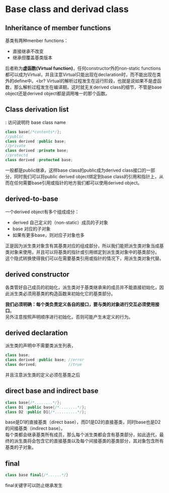 # Base class and derivad class
## Inheritance of member functions
基类有两种menber functions：
* 直接继承不改变
* 继承但覆盖基类版本

后者称为**虚函数(Virtual function)**，任何constructor外的non-static functions都可以成为Virtual，并且注意Virtual只能出现在declaration时，而不能出现在类外的define中。<br?
Virtual的解析过程发生在运行阶段，也就是说如果不是虚函数，那么解析过程发生在编译期，这时就无关derived class的细节，不管是base object还是derived object都是调用唯一的那个函数。

## Class derivation list
: 访问说明符 base class name
```cpp
class base{/*contents*/};
//public
class derived :public base;
//private
class derived :private base;
//protectd
class derived :protected base;
```
一般都是public继承，这样base class的public成为derived class接口的一部分，同时我们可以将public derived object绑定到base class的引用和指针上，从而在任何需要base引用或指针的地方我们都可以使用derived object。

## derived-to-base
一个derived object有多个组成成分：
* derived 自己定义的（non-static）成员的子对象
* base 对应的子对象
* 如果有更多base，则对应子对象也多

正是因为派生类对象含有其基类对应的组成部分，所以我们能把派生类对象当成基类对象来使用，并且可以将基类的指针或引用绑定到派生类对象中的基类部分。<br>
这个隐式转换使得我们可以在需要基类引用或指针的情况下，用派生类对象代替。
## derived constructor
各类管好自己成员的初始化，派生类对于基类继承来的成员并不能直接初始化，因此派生类必须用基类的构造函数来初始化它的基类部分。<br>

**我们必须明确：每个类负责定义各自的接口，要与类的对象进行交互必须使用接口**。<br>
另外注意按照声明顺序进行初始化，否则可能产生未定义的行为。
## derived declaration
派生类的声明中不需要类派生列表，
```cpp
class base;
class derived :public base; //error
class derived;              //true
```
并且注意派生类的定义必须在基类之后

## direct base and indirect base
```cpp
class base{/*........*/};
class D1 :public base{/*........*/};
class D2 :public D1{/*..........*/};
```
base是D1的直接基类（direct base），而D1是D2的直接基类，同时base也是D2的间接基类（indirect base）。<br>
每个类都会继承基类所有成员，那么每个派生类都会含有基类部分，如此迭代，最终的派生类将会包含它的直接基类以及每个间接基类的基类部分，其对象包含所有基类的子对象。
## final
```cpp
class base final{/*......*/}
```
final关键字可以防止继承发生
